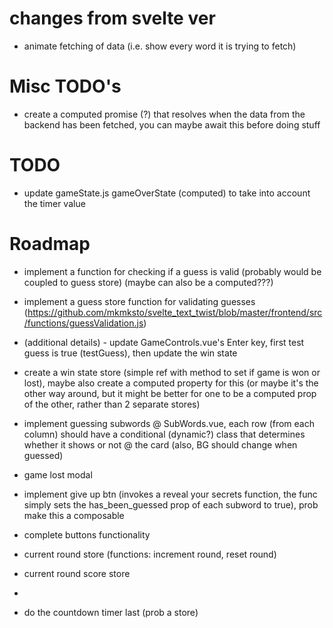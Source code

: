 # changes from svelte ver

-   animate fetching of data (i.e. show every word it is trying to fetch)

# Misc TODO's

-   create a computed promise (?) that resolves when the data from the backend has been fetched, you can maybe await this before doing stuff

# TODO

-   update gameState.js gameOverState (computed) to take into account the timer value

# Roadmap

-   implement a function for checking if a guess is valid (probably would be coupled to guess store) (maybe can also be a computed???)
-   implement a guess store function for validating guesses (https://github.com/mkmksto/svelte_text_twist/blob/master/frontend/src/functions/guessValidation.js)
-   (additional details) - update GameControls.vue's Enter key, first test guess is true (testGuess), then update the win state
-   create a win state store (simple ref with method to set if game is won or lost), maybe also create a computed property for this (or maybe it's the other way around, but it might be better for one to be a computed prop of the other, rather than 2 separate stores)

-   implement guessing subwords @ SubWords.vue, each row (from each column) should have a conditional (dynamic?) class that determines whether it shows or not @ the card (also, BG should change when guessed)

-   game lost modal

-   implement give up btn (invokes a reveal your secrets function, the func simply sets the has_been_guessed prop of each subword to true), prob make this a composable
-   complete buttons functionality
-   current round store (functions: increment round, reset round)
-   current round score store
-
-   do the countdown timer last (prob a store)
